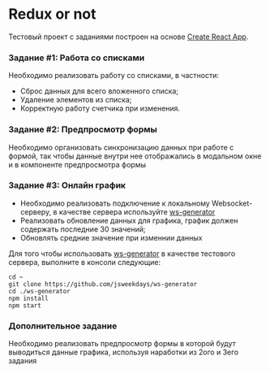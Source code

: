 Redux or not
============

Тестовый проект с заданиями построен на основе [Create React App](https://github.com/facebookincubator/create-react-app).

### Задание #1: Работа со списками

Необходимо реализовать работу со списками, в частности:

* Cброс данных для всего вложенного списка;
* Удаление элементов из списка;
* Корректную работу счетчика при изменения.

### Задание #2: Предпросмотр формы

Необходимо организовать синхронизацию данных при работе с формой, так чтобы данные внутри нее отображались в модальном окне и в компоненте предпросмотра формы

### Задание #3: Онлайн график

* Необходимо реализовать подключение к локальному Websocket-серверу, в качестве сервера используйте [ws-generator](https://github.com/jsweekdays/ws-generator)
* Реализовать обновление данных для графика, график должен содержать последние 30 значений;
* Обновлять средние значение при изменнии данных

Для того чтобы использовать [ws-generator](https://github.com/jsweekdays/ws-generator) в качестве тестового сервера, выполните в консоли следующие:

```
cd ~
git clone https://github.com/jsweekdays/ws-generator
cd ./ws-generator
npm install
npm start
```

### Дополнительное задание

Необходимо реализовать предпросмотр формы в которой будут выводиться данные графика, используя наработки из 2ого и 3его задания
